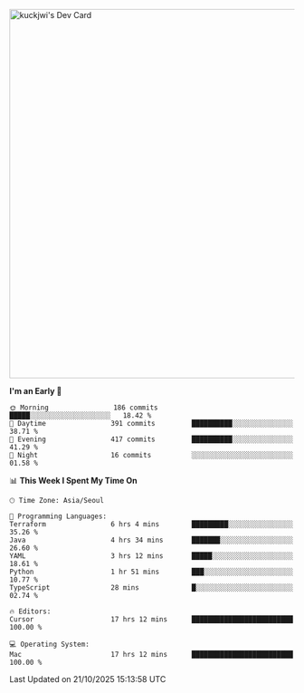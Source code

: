 <a href="https://app.daily.dev/kuckhwancho"><img src="https://api.daily.dev/devcards/v2/efef39c8028947428b3c0b486b9cd9b6.png?r=iz2&type=wide" width="652" alt="kuckjwi's Dev Card"/></a>

<!--START_SECTION:waka-->
**I'm an Early 🐤** 

```text
🌞 Morning                186 commits         █████░░░░░░░░░░░░░░░░░░░░   18.42 % 
🌆 Daytime                391 commits         ██████████░░░░░░░░░░░░░░░   38.71 % 
🌃 Evening                417 commits         ██████████░░░░░░░░░░░░░░░   41.29 % 
🌙 Night                  16 commits          ░░░░░░░░░░░░░░░░░░░░░░░░░   01.58 % 
```


📊 **This Week I Spent My Time On** 

```text
🕑︎ Time Zone: Asia/Seoul

💬 Programming Languages: 
Terraform                6 hrs 4 mins        █████████░░░░░░░░░░░░░░░░   35.26 % 
Java                     4 hrs 34 mins       ███████░░░░░░░░░░░░░░░░░░   26.60 % 
YAML                     3 hrs 12 mins       █████░░░░░░░░░░░░░░░░░░░░   18.61 % 
Python                   1 hr 51 mins        ███░░░░░░░░░░░░░░░░░░░░░░   10.77 % 
TypeScript               28 mins             █░░░░░░░░░░░░░░░░░░░░░░░░   02.74 % 

🔥 Editors: 
Cursor                   17 hrs 12 mins      █████████████████████████   100.00 % 

💻 Operating System: 
Mac                      17 hrs 12 mins      █████████████████████████   100.00 % 
```


 Last Updated on 21/10/2025 15:13:58 UTC
<!--END_SECTION:waka-->
